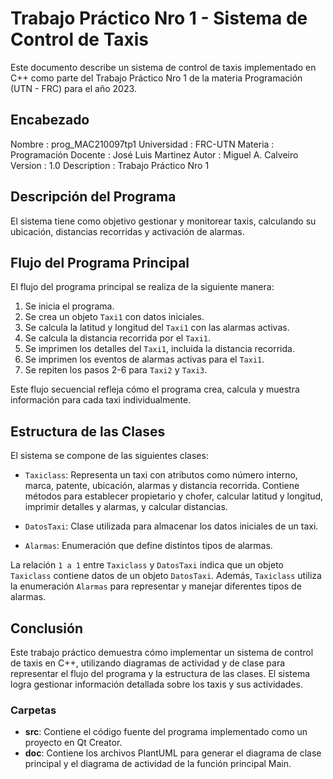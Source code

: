 # Trabajo Práctico Nro 1 - Sistema de Control de Taxis

Este documento describe un sistema de control de taxis implementado en C++ como parte del Trabajo Práctico Nro 1 de la materia Programación (UTN - FRC) para el año 2023.

## Encabezado
Nombre : prog_MAC210097tp1
Universidad : FRC-UTN
Materia : Programación
Docente : José Luis Martinez
Autor : Miguel A. Calveiro
Version : 1.0
Description : Trabajo Práctico Nro 1

## Descripción del Programa

El sistema tiene como objetivo gestionar y monitorear taxis, calculando su ubicación, distancias recorridas y activación de alarmas.

## Flujo del Programa Principal

El flujo del programa principal se realiza de la siguiente manera:

1. Se inicia el programa.
2. Se crea un objeto `Taxi1` con datos iniciales.
3. Se calcula la latitud y longitud del `Taxi1` con las alarmas activas.
4. Se calcula la distancia recorrida por el `Taxi1`.
5. Se imprimen los detalles del `Taxi1`, incluida la distancia recorrida.
6. Se imprimen los eventos de alarmas activas para el `Taxi1`.
7. Se repiten los pasos 2-6 para `Taxi2` y `Taxi3`.

Este flujo secuencial refleja cómo el programa crea, calcula y muestra información para cada taxi individualmente.

## Estructura de las Clases

El sistema se compone de las siguientes clases:

- `Taxiclass`: Representa un taxi con atributos como número interno, marca, patente, ubicación, alarmas y distancia recorrida. Contiene métodos para establecer propietario y chofer, calcular latitud y longitud, imprimir detalles y alarmas, y calcular distancias.

- `DatosTaxi`: Clase utilizada para almacenar los datos iniciales de un taxi.

- `Alarmas`: Enumeración que define distintos tipos de alarmas.

La relación `1 a 1` entre `Taxiclass` y `DatosTaxi` indica que un objeto `Taxiclass` contiene datos de un objeto `DatosTaxi`. Además, `Taxiclass` utiliza la enumeración `Alarmas` para representar y manejar diferentes tipos de alarmas.

## Conclusión

Este trabajo práctico demuestra cómo implementar un sistema de control de taxis en C++, utilizando diagramas de actividad y de clase para representar el flujo del programa y la estructura de las clases. El sistema logra gestionar información detallada sobre los taxis y sus actividades.

### Carpetas

- **src**: Contiene el código fuente del programa implementado como un proyecto en Qt Creator.
- **doc**: Contiene los archivos PlantUML para generar el diagrama de clase principal y el diagrama de actividad de la función principal Main.

